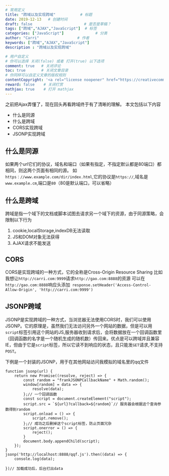 ```yaml
---
# 常用定义
title: "跨域以及实现跨域"           # 标题
date: 2019-12-13   # 创建时间
draft: false                       # 是否是草稿？
tags: ["跨域","AJAX","JavaScript"]  # 标签
categories: ["JavaScript"]              # 分类
author: "Carri"                 # 作者
keywords: ["跨域","AJAX","JavaScript"]
description : "跨域以及实现跨域"   

# 用户自定义
# 你可以选择 关闭(false) 或者 打开(true) 以下选项
comment: true   # 关闭评论
toc: true       # 关闭文章目录
# 你同样可以自定义文章的版权规则
contentCopyright: '<a rel="license noopener" href="https://creativecommons.org/licenses/by-nc-nd/4.0/" target="_blank">CC BY-NC-ND 4.0</a>'
reward: false	 # 关闭打赏
mathjax: true    # 打开 mathjax
---
```


之前把Ajax弄懂了，现在回头再看跨域终于有了清晰的理解。
本文包括以下内容

* 什么是同源
* 什么是跨域
* CORS实现跨域
* JSONP实现跨域

## 什么是同源
如果两个url它们的协议，域名和端口（如果有指定，不指定默认都是80端口）都相同，则这两个页面有相同的源。
如`https：//www.example.com/dir/index.html`,它的协议是`https://`,域名是`www.example.cm`,端口是`80`（80是默认端口，可以省略）

## 什么是跨域
跨域是指一个域下的文档或脚本试图去请求另一个域下的资源，由于同源策略，会限制以下行为
1. cookie,localStorage,indexDB无法读取
2. JS和DOM对象无法获得
3. AJAX请求不能发送

## CORS
CORS是实现跨域的一种方式，它的全称是Cross-Origin Resource Sharing
比如我想让`http://carri.com:9999`请求`http://gao.com:8888`的资源
可以在`http://gao.com:8888`响应头添加` response.setHeader('Access-Control-Allow-Origin', 'http://carri.com:9999')`

## JSONP跨域
JSONP是实现跨域的一种方式，当浏览器无法使用CORS时，我们可以使用JSONP。它的原理是，虽然我们无法访问另外一个网站的数据，但是可以用`script`标签引用这个网站的JS,服务器收到请求后，会将数据放在一个回调函数里（回调函数的名字是一个随机生成的随机数）传回来。优点是可以跨域并且兼容IE，但由于它是`script`标签，所以它读不到响应的状态，且只能发`GET`请求,不支持`POST`。

下例是一个封装的JSONP，用于在其他网站访问我模拟的域名里的qq文件

```
function jsonp(url) {
    return new Promise((resolve, reject) => {
        const random = "frankJSONPCallbackName" + Math.random();
        window[random] = data => {
            resolve(data);
        };// 一个回调函数
        const script = document.createElement("script");
        script.src = `${url}?callback=${random}`// 服务器会根据这个查询参数得到random
        script.onload = () => {
            script.remove();
        };// 成功之后删掉这个script标签，防止页面冗杂
        script.onerror = () => {
            reject();
        }
        document.body.appendChild(script);
    });
}
jsonp('http://localhost:8888/qqf.js').then((data) => {
    console.log(data);

})// 加载成功后，后台打出data
```


